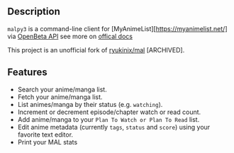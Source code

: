 ## Description

`malpy3` is a command-line client for [MyAnimeList][https://myanimelist.net/] via  [OpenBeta API](https://api.myanimelist.net/v2)
see more on [offical docs]( https://myanimelist.net/apiconfig/references/api/v2)


This project is an unofficial fork of [ryukinix/mal](https://github.com/ryukinix/mal) [ARCHIVED].

## Features
- Search your anime/manga list.
- Fetch your anime/manga list.
- List animes/manga by their status (e.g. `watching`).
- Increment or decrement episode/chapter watch or read count.
- Add anime/manga to your `Plan To Watch or Plan To Read` list.
- Edit anime metadata (currently `tags`, `status` and `score`) using your favorite text editor.
- Print your MAL stats


